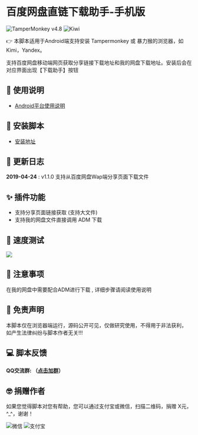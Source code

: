 # 百度网盘直链下载助手-手机版
![TamperMonkey v4.8](https://img.shields.io/badge/TamperMonkey-v4.8-brightgreen.svg) ![Kiwi](https://img.shields.io/badge/Kiwi%20x64-v73.0-brightgreen.svg)

👉 本脚本适用于Android端支持安装 Tampermonkey 或 暴力猴的浏览器，如Kimi，Yandex。

支持百度网盘移动端网页获取分享链接下载地址和我的网盘下载地址。安装后会在对应界面出现【下载助手】按钮

## 📖 使用说明

- [Android平台使用说明](https://github.com/syhyz1990/baiduyun.wap/blob/master/help.md)

## 💽 安装脚本
- [安装地址](https://greasyfork.org/zh-CN/scripts/382175)

## 🔔 更新日志

**2019-04-24** : v1.1.0 支持从百度网盘Wap端分享页面下载文件

## ✨ 插件功能
- 支持分享页面链接获取 (支持大文件)
- 支持我的网盘文件直接调用 ADM 下载

## 🚀 速度测试
![](https://i.loli.net/2019/05/04/5ccc6daf3d884.jpg)

## 👻 注意事项
在我的网盘中需要配合ADM进行下载 , 详细步骤请阅读使用说明

## 📜 免责声明 
本脚本仅在浏览器端运行，源码公开可见，仅做研究使用，不得用于非法获利， 如产生法律纠纷与脚本作者无关!!!

## 💻 脚本反馈
**QQ交流群: （[点击加群](https://jq.qq.com/?_wv=1027&k=5NY9Yrb)）**

## 🤓 捐赠作者
如果您觉得脚本对您有帮助，您可以通过支付宝或微信，扫描二维码，捐赠 X元，^_^，谢谢！
 
![微信](https://i.loli.net/2019/05/04/5ccc6d088bc31.jpg) ![支付宝](https://i.loli.net/2019/05/04/5ccc6d08a22f7.jpg)
